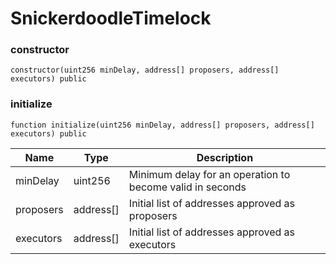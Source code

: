 # SnickerdoodleTimelock

### constructor

```solidity
constructor(uint256 minDelay, address[] proposers, address[] executors) public
```

### initialize

```solidity
function initialize(uint256 minDelay, address[] proposers, address[] executors) public
```

| Name | Type | Description |
| ---- | ---- | ----------- |
| minDelay | uint256 | Minimum delay for an operation to become valid in seconds |
| proposers | address[] | Initial list of addresses approved as proposers |
| executors | address[] | Initial list of addresses approved as executors |

